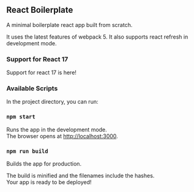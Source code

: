 ## React Boilerplate

A minimal boilerplate react app built from scratch.

It uses the latest features of webpack 5. It also supports react refresh in development mode.

### Support for React 17

Support for react 17 is here!

### Available Scripts

In the project directory, you can run:

### `npm start`

Runs the app in the development mode.<br />
The browser opens at [http://localhost:3000](http://localhost:3000).

### `npm run build`

Builds the app for production.<br />

The build is minified and the filenames include the hashes.<br />
Your app is ready to be deployed!
